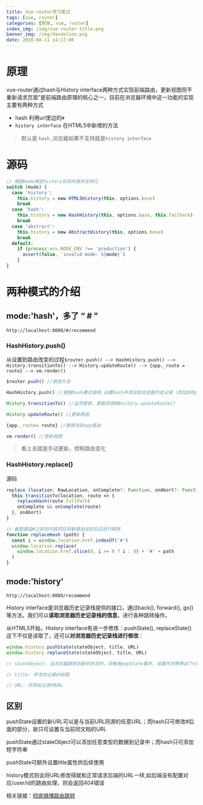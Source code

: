 ```yaml
---
title: Vue-router学习笔记
tags: [vue, router]
categories: [框架, vue, router]
index_img: /img/vue-router-title.png
banner_img: /img/dandelion.png
date: 2020-08-11 14:17:00
---
```

# 原理 
vue-router通过hash与History interface两种方式实现前端路由，更新视图但不重新请求页面”是前端路由原理的核心之一，目前在浏览器环境中这一功能的实现主要有两种方式
* hash 利用url里边的`#`
* `history interface` 在HTML5中新增的方法

> 默认是 `hash` ,浏览器如果不支持就是`history interface`

# 源码
```js
// 根据mode确定history实际的类并实例化
switch (mode) {
  case 'history':
    this.history = new HTML5History(this, options.base)
    break
  case 'hash':
    this.history = new HashHistory(this, options.base, this.fallback)
    break
  case 'abstract':
    this.history = new AbstractHistory(this, options.base)
    break
  default:
    if (process.env.NODE_ENV !== 'production') {
      assert(false, `invalid mode: ${mode}`)
    }
}
```

# 两种模式的介绍
## mode:'hash'，多了 “ # ”
```
http://localhost:8080/#/recommend
```

### HashHistory.push()
从设置到路由改变的过程`$router.push() --> HashHistory.push() --> History.transitionTo() --> History.updateRoute() --> {app._route = route} --> vm.render()`

```js
$router.push() //调用方法

HashHistory.push() //根据hash模式调用,设置hash并添加到浏览器历史记录（添加到栈顶）（window.location.hash= XXX）

History.transitionTo() //监测更新，更新则调用History.updateRoute()

History.updateRoute() //更新路由

{app._route= route} //替换当前app路由

vm.render() //更新视图
```

> 看上去就是手动更新，控制路由变化

### HashHistory.replace()
源码
```ts
replace (location: RawLocation, onComplete?: Function, onAbort?: Function) {
  this.transitionTo(location, route => {
    replaceHash(route.fullPath)
    onComplete && onComplete(route)
  }, onAbort)
}

// 截取路由#之前的内容然后将新路由加在后边进行跳转
function replaceHash (path) {
  const i = window.location.href.indexOf('#')
  window.location.replace(
    window.location.href.slice(0, i >= 0 ? i : 0) + '#' + path
  )
}
```


## mode:'history'
```
http://localhost:8080/recommend
```

History interface是浏览器历史记录栈提供的接口，通过back(), forward(), go()等方法，我们可以**读取浏览器历史记录栈的信息**，进行各种跳转操作。

从HTML5开始，History interface有进一步修炼：pushState(), replaceState() 这下不仅是读取了，还可以**对浏览器历史记录栈进行修改**：
```js
window.history.pushState(stateObject, title, URL)
window.history.replaceState(stateObject, title, URL)

// stateObject: 当浏览器跳转到新的状态时，将触发popState事件，该事件将携带这个stateObject参数的副本

// title: 所添加记录的标题

// URL: 所添加记录的URL
```

## 区别
pushState设置的新URL可以是与当前URL同源的任意URL；而hash只可修改#后面的部分，故只可设置与当前同文档的URL

pushState通过stateObject可以添加任意类型的数据到记录中；而hash只可添加短字符串

pushState可额外设置title属性供后续使用

history模式则会将URL修改得就和正常请求后端的URL一样,如后端没有配置对应/user/id的路由处理，则会返回404错误

相关链接：[彻底搞懂路由跳转](https://segmentfault.com/a/1190000014120456?utm_source=tag-newest)